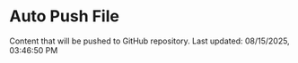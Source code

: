 # Auto Push File

Content that will be pushed to GitHub repository.
Last updated: 08/15/2025, 03:46:50 PM